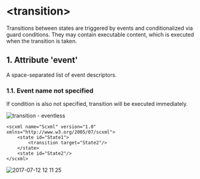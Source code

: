 # \<transition\>
Transitions between states are triggered by events and conditionalized via guard conditions. They may contain executable content, which is executed when the transition is taken.

## 1. Attribute 'event'
A space-separated list of event descriptors.

### 1.1. Event name not specified
If condition is also not specified, transition will be executed immediately.

![transition - eventless](https://user-images.githubusercontent.com/18611095/28110547-6c42a9a2-66fb-11e7-950a-1ecfe38de867.png)

```
<scxml name="Scxml" version="1.0" xmlns="http://www.w3.org/2005/07/scxml">
	<state id="State1">
		<transition target="State2"/>
	</state>
	<state id="State2"/>
</scxml>
```

![2017-07-12 12 11 25](https://user-images.githubusercontent.com/18611095/28110712-e753ce14-66fb-11e7-8020-09b6114887f9.png)
